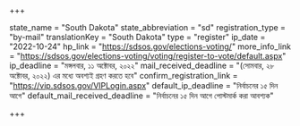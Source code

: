 +++

state_name = "South Dakota"
state_abbreviation = "sd"
registration_type = "by-mail"
translationKey = "South Dakota"
type = "register"
ip_date = "2022-10-24"
hp_link = "https://sdsos.gov/elections-voting/"
more_info_link = "https://sdsos.gov/elections-voting/voting/register-to-vote/default.aspx"
ip_deadline = "মঙ্গলবার, ১১ অক্টোবর, ২০২২"
mail_received_deadline = "(সোমবার, ২৮ অক্টোবর, ২০২২) এর মধ্যে অবশ্যই গ্রহণ করতে হবে"
confirm_registration_link = "https://vip.sdsos.gov/VIPLogin.aspx"
default_ip_deadline = "নির্বাচনের ১৫ দিন আগে"
default_mail_received_deadline = "নির্বাচনের ১৫ দিন আগে পোস্টমার্ক করা আবশ্যক"

+++